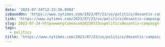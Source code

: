 ```yaml
---
date: '2023-07-24T12:33:36.000Z'
isBasedOn: 'https://www.nytimes.com/2023/07/23/us/politics/desantis-campaign-reboot.html'
link: 'https://www.nytimes.com/2023/07/23/us/politics/desantis-campaign-reboot.html'
slug: 2023-07-24-httpswwwnytimescom20230723uspoliticsdesantis-campaign-reboothtml
tags:
  - politics
title: 'https://www.nytimes.com/2023/07/23/us/politics/desantis-campaign-reboot.html'
---
```


